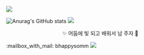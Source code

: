<img src="https://capsule-render.vercel.app/api?type=venom&color=auto&height=120&section=header&text=Hi%20there&fontSize=70&animation=twinkling" />

<!--
**bhappysomm/bhappysomm** is a ✨ _special_ ✨ repository because its `README.md` (this file) appears on your GitHub profile.

Here are some ideas to get you started:

- 🔭 I’m currently working on ...
- 🌱 I’m currently learning ...
- 👯 I’m looking to collaborate on ...
- 🤔 I’m looking for help with ...
- 💬 Ask me about ...
- 📫 How to reach me: ...
- 😄 Pronouns: ...
- ⚡ Fun fact: ...
-->
![Anurag's GitHub stats](https://github-readme-stats.vercel.app/api?username=bhappysomm&show_icons=true&theme=radical)
<img src="https://img.shields.io/badge/java-%23007396.svg?&style=for-the-badge&logo=java&logoColor=white" />
<p align="center">
✨ 어둠에 빛 되고 배워서 남 주자 🎀
</p>
:mailbox_with_mail: bhappysomm 
<a href="mailto:sominbhappy@gmail.com">
   <img src="https://img.shields.io/badge/Gmail-d14836?style=flat-square&logo=Gmail&logoColor=white&link=sominbhappy@gmail.com"/>
</a>
